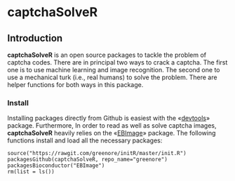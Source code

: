captchaSolveR
=============

## Introduction

**captchaSolveR** is an open source packages to tackle the problem of captcha codes. There are in principal two ways to crack a captcha. The first one is to use machine learning and image recognition. The second one to use a mechanical turk (i.e., real humans) to solve the problem. There are helper functions for both ways in this package.

### Install 

Installing packages directly from Github is easiest with the «[devtools][1]» package. Furthermore, In order to read as well as solve captcha images, **captchaSolveR** heavily relies on the «[EBImage][2]» package. The following functions install and load all the necessary packages: 

```
source("https://rawgit.com/greenore/initR/master/init.R")
packagesGithub(captchaSolveR, repo_name="greenore")
packagesBioconductor("EBImage")
rm(list = ls())
```

[1]: http://cran.r-project.org/web/packages/devtools/index.html
[2]: http://cran.r-project.org/bin/windows/Rtools/
